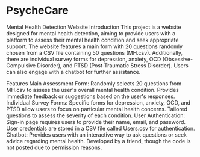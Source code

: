 # PsycheCare

Mental Health Detection Website
Introduction
This project is a website designed for mental health detection, aiming to provide users with a platform to assess their mental health condition and seek appropriate support. The website features a main form with 20 questions randomly chosen from a CSV file containing 50 questions (MH.csv). Additionally, there are individual survey forms for depression, anxiety, OCD (Obsessive-Compulsive Disorder), and PTSD (Post-Traumatic Stress Disorder). Users can also engage with a chatbot for further assistance.

Features
Main Assessment Form:
Randomly selects 20 questions from MH.csv to assess the user's overall mental health condition.
Provides immediate feedback or suggestions based on the user's responses.
Individual Survey Forms:
Specific forms for depression, anxiety, OCD, and PTSD allow users to focus on particular mental health concerns.
Tailored questions to assess the severity of each condition.
User Authentication:
Sign-in page requires users to provide their name, email, and password.
User credentials are stored in a CSV file called Users.csv for authentication.
Chatbot:
Provides users with an interactive way to ask questions or seek advice regarding mental health.
Developed by a friend, though the code is not posted due to permission reasons.
